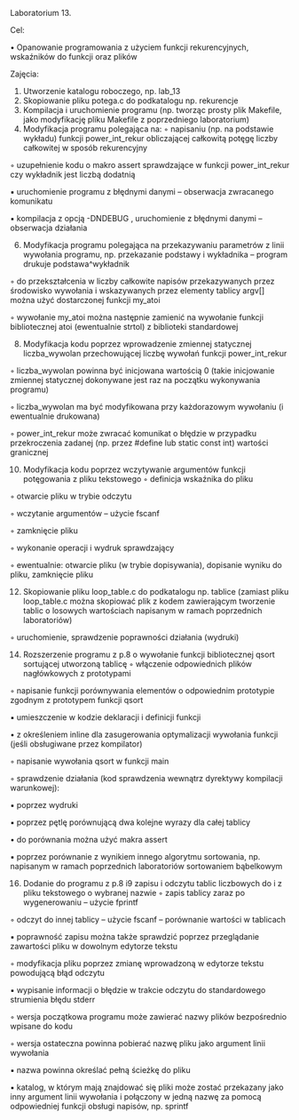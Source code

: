 Laboratorium 13.

Cel:

• Opanowanie programowania z użyciem funkcji rekurencyjnych, wskaźników do funkcji oraz plików

Zajęcia:

1. Utworzenie katalogu roboczego, np. lab_13
2. Skopiowanie pliku potega.c do podkatalogu np. rekurencje
3. Kompilacja i uruchomienie programu (np. tworząc prosty plik Makefile, jako modyfikację pliku
Makefile z poprzedniego laboratorium)
4. Modyfikacja programu polegająca na:
◦ napisaniu (np. na podstawie wykładu) funkcji power_int_rekur obliczającej całkowitą potęgę
liczby całkowitej w sposób rekurencyjny

◦ uzupełnienie kodu o makro assert sprawdzające w funkcji power_int_rekur czy wykładnik jest
liczbą dodatnią

▪ uruchomienie programu z błędnymi danymi – obserwacja zwracanego komunikatu

▪ kompilacja z opcją -DNDEBUG , uruchomienie z błędnymi danymi – obserwacja działania

6. Modyfikacja programu polegająca na przekazywaniu parametrów z linii wywołania programu, np.
przekazanie podstawy i wykładnika – program drukuje podstawa^wykładnik

◦ do przekształcenia w liczby całkowite napisów przekazywanych przez środowisko wywołania i
wskazywanych przez elementy tablicy argv[] można użyć dostarczonej funkcji my_atoi

◦ wywołanie my_atoi można następnie zamienić na wywołanie funkcji bibliotecznej atoi
(ewentualnie strtol) z biblioteki standardowej

8. Modyfikacja kodu poprzez wprowadzenie zmiennej statycznej liczba_wywolan przechowującej liczbę
wywołań funkcji power_int_rekur

◦ liczba_wywolan powinna być inicjowana wartością 0 (takie inicjowanie zmiennej statycznej
dokonywane jest raz na początku wykonywania programu)

◦ liczba_wywolan ma być modyfikowana przy każdorazowym wywołaniu (i ewentualnie drukowana)

◦ power_int_rekur może zwracać komunikat o błędzie w przypadku przekroczenia zadanej (np. przez
#define lub static const int) wartości granicznej

10. Modyfikacja kodu poprzez wczytywanie argumentów funkcji potęgowania z pliku tekstowego
◦ definicja wskaźnika do pliku

◦ otwarcie pliku w trybie odczytu

◦ wczytanie argumentów – użycie fscanf

◦ zamknięcie pliku

◦ wykonanie operacji i wydruk sprawdzający

◦ ewentualnie: otwarcie pliku (w trybie dopisywania), dopisanie wyniku do pliku, zamknięcie pliku

12. Skopiowanie pliku loop_table.c do podkatalogu np. tablice (zamiast pliku loop_table.c można
skopiować plik z kodem zawierającym tworzenie tablic o losowych wartościach napisanym w ramach
poprzednich laboratoriów)

◦ uruchomienie, sprawdzenie poprawności działania (wydruki)

14. Rozszerzenie programu z p.8 o wywołanie funkcji bibliotecznej qsort sortującej utworzoną tablicę
◦ włączenie odpowiednich plików nagłówkowych z prototypami

◦ napisanie funkcji porównywania elementów o odpowiednim prototypie zgodnym z prototypem
funkcji qsort

▪ umieszczenie w kodzie deklaracji i definicji funkcji

• z określeniem inline dla zasugerowania optymalizacji wywołania funkcji (jeśli obsługiwane
przez kompilator)

◦ napisanie wywołania qsort w funkcji main

◦ sprawdzenie działania (kod sprawdzenia wewnątrz dyrektywy kompilacji warunkowej):

▪ poprzez wydruki

▪ poprzez pętlę porównującą dwa kolejne wyrazy dla całej tablicy

• do porównania można użyć makra assert

▪ poprzez porównanie z wynikiem innego algorytmu sortowania, np. napisanym w ramach
poprzednich laboratoriów sortowaniem bąbelkowym

16. Dodanie do programu z p.8 i9 zapisu i odczytu tablic liczbowych do i z pliku tekstowego o wybranej
nazwie
◦ zapis tablicy zaraz po wygenerowaniu – użycie fprintf

◦ odczyt do innej tablicy – użycie fscanf – porównanie wartości w tablicach

▪ poprawność zapisu można także sprawdzić poprzez przeglądanie zawartości pliku w dowolnym
edytorze tekstu

◦ modyfikacja pliku poprzez zmianę wprowadzoną w edytorze tekstu powodującą błąd odczytu

▪ wypisanie informacji o błędzie w trakcie odczytu do standardowego strumienia błędu stderr

◦ wersja początkowa programu może zawierać nazwy plików bezpośrednio wpisane do kodu

◦ wersja ostateczna powinna pobierać nazwę pliku jako argument linii wywołania

▪ nazwa powinna określać pełną ścieżkę do pliku

▪ katalog, w którym mają znajdować się pliki może zostać przekazany jako inny argument linii
wywołania i połączony w jedną nazwę za pomocą odpowiedniej funkcji obsługi napisów, np.
sprintf
